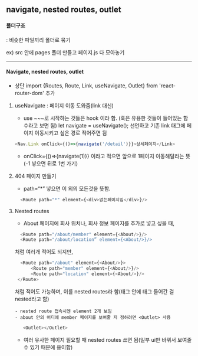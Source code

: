 ## navigate, nested routes, outlet

<h4>폴더구조</h4>
: 비슷한 파일끼리 폴더로 묶기

ex) src 안에 pages 폴더 만들고 페이지.js 다 모아놓기

------------------------------

<h4>Navigate, nested routes, outlet</h4>

- 상단 import {Routes, Route, Link, useNavigate, Outlet} from 'react-router-dom' 추가

1. useNavigate : 페이지 이동 도와줌(link 대신)
    * use ~~~로 시작하는 것들은 hook 이라 함. (훅은 유용한 것들이 들어있는 함수라고 보면 됨)
      let navigate = useNavigate(); 선언하고
    기존 link 태그에 페이지 이동시키고 싶은 경로 적어주면 됨
    ```javaScript
    <Nav.Link onClick={()=>{navigate('/detail')}}>상세페이지</Link>
    ```
    
    * onClick={()=>{navigate(1)}} 이라고 적으면 앞으로 1페이지 이동해달라는 뜻(-1 넣으면 뒤로 1번 가기)
  
2. 404 페이지 만들기

    * path=“*” 넣으면 이 외의 모든것을 뜻함.
    ```javaScript
      <Route path="*" element={<div>없는페이지임</div>}/>
    ```

3. Nested routes
    * About 페이지에 회사 위치나, 회사 정보 페이지를 추가로 넣고 싶을 때,
    ```javaScript
      <Route path="/about/member" element={<About/>}/>
      <Route path="/about/location” element={<About/>}/>
    ```
   처럼 여러개 적어도 되지만, 

    ```javaScript
      <Route path="/about" element={<About/>}>
          <Route path="member" element={<About/>}/>
          <Route path="location" element={<About/>}/>
     </Route>
    ```
    처럼 적어도 가능하며, 이를 nested routes라 함(태그 안에 태그 들어간 걸 nested라고 함)
   
       - nested route 접속시엔 element 2개 보임
       - about 안의 어디에 member 페이지를 보여줄 지 정하려면 <Outlet> 사용

   ```javaScript
      <Outlet></Outlet>
   ```

   - 여러 유사한 페이지 필요할 때 nested routes  쓰면 됨(일부 ui만 바꿔서 보여줄 수 있기 때문에 용이함)
